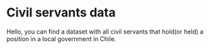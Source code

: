 # Civil servants data
Hello, you can find a dataset with all civil servants that hold(or held) a position in a local government in Chile. 

